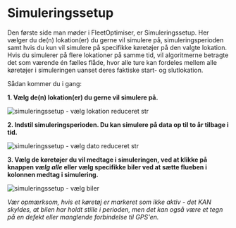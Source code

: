 # Simuleringssetup #
Den første side man møder i FleetOptimiser, er Simuleringssetup. Her vælger du de(n) lokation(er) du gerne vil simulere på, simuleringsperioden samt hvis du kun vil simulere på specifikke køretøjer på den valgte lokation. Hvis du simulerer på flere lokationer på samme tid, vil algoritmerne betragte det som værende én fælles flåde, hvor alle ture kan fordeles mellem alle køretøjer i simuleringen uanset deres faktiske start- og slutlokation.

Sådan kommer du i gang:

__1. Vælg de(n) lokation(er) du gerne vil simulere på.__

![simuleringssetup - vælg lokation reduceret str](https://github.com/user-attachments/assets/b1ff8fa2-7ead-49fb-aa02-7a431ed0b4de)

__2. Indstil simuleringsperioden. Du kan simulere på data op til to år tilbage i tid.__

![simuleringssetup - vælg dato reduceret str](https://github.com/user-attachments/assets/20a955b4-1890-49b3-ae2e-debf55865a6d)

__3. Vælg de køretøjer du vil medtage i simuleringen, ved at klikke på knappen *vælg alle* eller vælg specifikke biler ved at sætte flueben i kolonnen medtag i simulering.__

![simuleringssetup - vælg biler](https://github.com/user-attachments/assets/c543b0e2-a859-4c4f-8914-c03b59a6d9a1)

_Vær opmærksom, hvis et køretøj er markeret som *ikke aktiv* - det KAN skyldes, at bilen har holdt stille i perioden, men det kan også være et tegn på en defekt eller manglende forbindelse til GPS'en._
